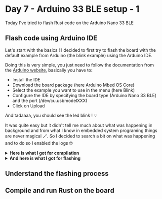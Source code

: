 # Day 7 - Arduino 33 BLE setup - 1

Today I've tried to flash Rust code on the Arduino Nano 33 BLE



## Flash code using Arduino IDE

Let's start with the basics ! I decided to first try to flash the board with the default example from Arduino (the blink example) using the Arduino IDE.

Doing this is very simple, you just need to follow the documentation from the [Arduino website](https://www.arduino.cc/en/Guide/NANO33BLESense), basically you have to:

- Install the IDE
- Download the board package (here Arduino Mbed OS Core)
- Select the example you want to use in the menu (here Blink)
- Configure the IDE by specifying the board type (Arduino Nano 33 BLE) and the port (/dev/cu.usbmodelXXX)
- Click on Upload 

And tadaaaa, you should see the led blink ! 💡



It was quite easy but it didn't tell me much about what was happening in background and from what I know in embedded system programing things are never magical 🪄. So I decided to search a bit on what was happening and to do so I enabled the logs 🤓

<details>
  <summary><b>Here is what I got for compilation</b></summary>
	<p> #### Logs
```/private/var/folders/wj/44g0x4sx2gqfwlndqmf0df700000gn/T/AppTranslocation/FD901E4C-4F00-4F7F-84B7-841F5F8B55FF/d/Arduino.app/Contents/Java/arduino-builder -dump-prefs -logger=machine -hardware /private/var/folders/wj/44g0x4sx2gqfwlndqmf0df700000gn/T/AppTranslocation/FD901E4C-4F00-4F7F-84B7-841F5F8B55FF/d/Arduino.app/Contents/Java/hardware -hardware /Users/sinitame/Library/Arduino15/packages -tools /private/var/folders/wj/44g0x4sx2gqfwlndqmf0df700000gn/T/AppTranslocation/FD901E4C-4F00-4F7F-84B7-841F5F8B55FF/d/Arduino.app/Contents/Java/tools-builder -tools /private/var/folders/wj/44g0x4sx2gqfwlndqmf0df700000gn/T/AppTranslocation/FD901E4C-4F00-4F7F-84B7-841F5F8B55FF/d/Arduino.app/Contents/Java/hardware/tools/avr -tools /Users/sinitame/Library/Arduino15/packages -built-in-libraries /private/var/folders/wj/44g0x4sx2gqfwlndqmf0df700000gn/T/AppTranslocation/FD901E4C-4F00-4F7F-84B7-841F5F8B55FF/d/Arduino.app/Contents/Java/libraries -libraries /Users/sinitame/Documents/Arduino/libraries -fqbn=arduino:mbed_nano:nano33ble -vid-pid=2341_805A -ide-version=10819 -build-path /var/folders/wj/44g0x4sx2gqfwlndqmf0df700000gn/T/arduino_build_882018 -warnings=all -build-cache /var/folders/wj/44g0x4sx2gqfwlndqmf0df700000gn/T/arduino_cache_236445 -prefs=build.warn_data_percentage=75 -prefs=runtime.tools.dfu-util.path=/Users/sinitame/Library/Arduino15/packages/arduino/tools/dfu-util/0.10.0-arduino1 -prefs=runtime.tools.dfu-util-0.10.0-arduino1.path=/Users/sinitame/Library/Arduino15/packages/arduino/tools/dfu-util/0.10.0-arduino1 -prefs=runtime.tools.arm-none-eabi-gcc.path=/Users/sinitame/Library/Arduino15/packages/arduino/tools/arm-none-eabi-gcc/7-2017q4 -prefs=runtime.tools.arm-none-eabi-gcc-7-2017q4.path=/Users/sinitame/Library/Arduino15/packages/arduino/tools/arm-none-eabi-gcc/7-2017q4 -prefs=runtime.tools.openocd.path=/Users/sinitame/Library/Arduino15/packages/arduino/tools/openocd/0.11.0-arduino2 -prefs=runtime.tools.openocd-0.11.0-arduino2.path=/Users/sinitame/Library/Arduino15/packages/arduino/tools/openocd/0.11.0-arduino2 -prefs=runtime.tools.bossac.path=/Users/sinitame/Library/Arduino15/packages/arduino/tools/bossac/1.9.1-arduino2 -prefs=runtime.tools.bossac-1.9.1-arduino2.path=/Users/sinitame/Library/Arduino15/packages/arduino/tools/bossac/1.9.1-arduino2 -prefs=runtime.tools.imgtool.path=/Users/sinitame/Library/Arduino15/packages/arduino/tools/imgtool/1.8.0-arduino -prefs=runtime.tools.imgtool-1.8.0-arduino.path=/Users/sinitame/Library/Arduino15/packages/arduino/tools/imgtool/1.8.0-arduino -prefs=runtime.tools.rp2040tools.path=/Users/sinitame/Library/Arduino15/packages/arduino/tools/rp2040tools/1.0.2 -prefs=runtime.tools.rp2040tools-1.0.2.path=/Users/sinitame/Library/Arduino15/packages/arduino/tools/rp2040tools/1.0.2 -verbose /private/var/folders/wj/44g0x4sx2gqfwlndqmf0df700000gn/T/AppTranslocation/FD901E4C-4F00-4F7F-84B7-841F5F8B55FF/d/Arduino.app/Contents/Java/examples/01.Basics/Blink/Blink.ino
/private/var/folders/wj/44g0x4sx2gqfwlndqmf0df700000gn/T/AppTranslocation/FD901E4C-4F00-4F7F-84B7-841F5F8B55FF/d/Arduino.app/Contents/Java/arduino-builder -compile -logger=machine -hardware /private/var/folders/wj/44g0x4sx2gqfwlndqmf0df700000gn/T/AppTranslocation/FD901E4C-4F00-4F7F-84B7-841F5F8B55FF/d/Arduino.app/Contents/Java/hardware -hardware /Users/sinitame/Library/Arduino15/packages -tools /private/var/folders/wj/44g0x4sx2gqfwlndqmf0df700000gn/T/AppTranslocation/FD901E4C-4F00-4F7F-84B7-841F5F8B55FF/d/Arduino.app/Contents/Java/tools-builder -tools /private/var/folders/wj/44g0x4sx2gqfwlndqmf0df700000gn/T/AppTranslocation/FD901E4C-4F00-4F7F-84B7-841F5F8B55FF/d/Arduino.app/Contents/Java/hardware/tools/avr -tools /Users/sinitame/Library/Arduino15/packages -built-in-libraries /private/var/folders/wj/44g0x4sx2gqfwlndqmf0df700000gn/T/AppTranslocation/FD901E4C-4F00-4F7F-84B7-841F5F8B55FF/d/Arduino.app/Contents/Java/libraries -libraries /Users/sinitame/Documents/Arduino/libraries -fqbn=arduino:mbed_nano:nano33ble -vid-pid=2341_805A -ide-version=10819 -build-path /var/folders/wj/44g0x4sx2gqfwlndqmf0df700000gn/T/arduino_build_882018 -warnings=all -build-cache /var/folders/wj/44g0x4sx2gqfwlndqmf0df700000gn/T/arduino_cache_236445 -prefs=build.warn_data_percentage=75 -prefs=runtime.tools.dfu-util.path=/Users/sinitame/Library/Arduino15/packages/arduino/tools/dfu-util/0.10.0-arduino1 -prefs=runtime.tools.dfu-util-0.10.0-arduino1.path=/Users/sinitame/Library/Arduino15/packages/arduino/tools/dfu-util/0.10.0-arduino1 -prefs=runtime.tools.arm-none-eabi-gcc.path=/Users/sinitame/Library/Arduino15/packages/arduino/tools/arm-none-eabi-gcc/7-2017q4 -prefs=runtime.tools.arm-none-eabi-gcc-7-2017q4.path=/Users/sinitame/Library/Arduino15/packages/arduino/tools/arm-none-eabi-gcc/7-2017q4 -prefs=runtime.tools.openocd.path=/Users/sinitame/Library/Arduino15/packages/arduino/tools/openocd/0.11.0-arduino2 -prefs=runtime.tools.openocd-0.11.0-arduino2.path=/Users/sinitame/Library/Arduino15/packages/arduino/tools/openocd/0.11.0-arduino2 -prefs=runtime.tools.bossac.path=/Users/sinitame/Library/Arduino15/packages/arduino/tools/bossac/1.9.1-arduino2 -prefs=runtime.tools.bossac-1.9.1-arduino2.path=/Users/sinitame/Library/Arduino15/packages/arduino/tools/bossac/1.9.1-arduino2 -prefs=runtime.tools.imgtool.path=/Users/sinitame/Library/Arduino15/packages/arduino/tools/imgtool/1.8.0-arduino -prefs=runtime.tools.imgtool-1.8.0-arduino.path=/Users/sinitame/Library/Arduino15/packages/arduino/tools/imgtool/1.8.0-arduino -prefs=runtime.tools.rp2040tools.path=/Users/sinitame/Library/Arduino15/packages/arduino/tools/rp2040tools/1.0.2 -prefs=runtime.tools.rp2040tools-1.0.2.path=/Users/sinitame/Library/Arduino15/packages/arduino/tools/rp2040tools/1.0.2 -verbose /private/var/folders/wj/44g0x4sx2gqfwlndqmf0df700000gn/T/AppTranslocation/FD901E4C-4F00-4F7F-84B7-841F5F8B55FF/d/Arduino.app/Contents/Java/examples/01.Basics/Blink/Blink.ino
Using board 'nano33ble' from platform in folder: /Users/sinitame/Library/Arduino15/packages/arduino/hardware/mbed_nano/3.0.1
Using core 'arduino' from platform in folder: /Users/sinitame/Library/Arduino15/packages/arduino/hardware/mbed_nano/3.0.1
Detecting libraries used...
/Users/sinitame/Library/Arduino15/packages/arduino/tools/arm-none-eabi-gcc/7-2017q4/bin/arm-none-eabi-g++ -c -w -g3 -nostdlib @/Users/sinitame/Library/Arduino15/packages/arduino/hardware/mbed_nano/3.0.1/variants/ARDUINO_NANO33BLE/defines.txt @/Users/sinitame/Library/Arduino15/packages/arduino/hardware/mbed_nano/3.0.1/variants/ARDUINO_NANO33BLE/cxxflags.txt -DARDUINO_ARCH_NRF52840 -mcpu=cortex-m4 -mfloat-abi=softfp -mfpu=fpv4-sp-d16 -w -x c++ -E -CC -DARDUINO=10819 -DARDUINO_ARDUINO_NANO33BLE -DARDUINO_ARCH_MBED_NANO -DARDUINO_ARCH_MBED -DARDUINO_LIBRARY_DISCOVERY_PHASE=1 -I/Users/sinitame/Library/Arduino15/packages/arduino/hardware/mbed_nano/3.0.1/cores/arduino -I/Users/sinitame/Library/Arduino15/packages/arduino/hardware/mbed_nano/3.0.1/variants/ARDUINO_NANO33BLE -I/Users/sinitame/Library/Arduino15/packages/arduino/hardware/mbed_nano/3.0.1/cores/arduino/api/deprecated -I/Users/sinitame/Library/Arduino15/packages/arduino/hardware/mbed_nano/3.0.1/cores/arduino/api/deprecated-avr-comp -iprefix/Users/sinitame/Library/Arduino15/packages/arduino/hardware/mbed_nano/3.0.1/cores/arduino @/Users/sinitame/Library/Arduino15/packages/arduino/hardware/mbed_nano/3.0.1/variants/ARDUINO_NANO33BLE/includes.txt /var/folders/wj/44g0x4sx2gqfwlndqmf0df700000gn/T/arduino_build_882018/sketch/Blink.ino.cpp -o /dev/null
Generating function prototypes...
/Users/sinitame/Library/Arduino15/packages/arduino/tools/arm-none-eabi-gcc/7-2017q4/bin/arm-none-eabi-g++ -c -w -g3 -nostdlib @/Users/sinitame/Library/Arduino15/packages/arduino/hardware/mbed_nano/3.0.1/variants/ARDUINO_NANO33BLE/defines.txt @/Users/sinitame/Library/Arduino15/packages/arduino/hardware/mbed_nano/3.0.1/variants/ARDUINO_NANO33BLE/cxxflags.txt -DARDUINO_ARCH_NRF52840 -mcpu=cortex-m4 -mfloat-abi=softfp -mfpu=fpv4-sp-d16 -w -x c++ -E -CC -DARDUINO=10819 -DARDUINO_ARDUINO_NANO33BLE -DARDUINO_ARCH_MBED_NANO -DARDUINO_ARCH_MBED -DARDUINO_LIBRARY_DISCOVERY_PHASE=1 -I/Users/sinitame/Library/Arduino15/packages/arduino/hardware/mbed_nano/3.0.1/cores/arduino -I/Users/sinitame/Library/Arduino15/packages/arduino/hardware/mbed_nano/3.0.1/variants/ARDUINO_NANO33BLE -I/Users/sinitame/Library/Arduino15/packages/arduino/hardware/mbed_nano/3.0.1/cores/arduino/api/deprecated -I/Users/sinitame/Library/Arduino15/packages/arduino/hardware/mbed_nano/3.0.1/cores/arduino/api/deprecated-avr-comp -iprefix/Users/sinitame/Library/Arduino15/packages/arduino/hardware/mbed_nano/3.0.1/cores/arduino @/Users/sinitame/Library/Arduino15/packages/arduino/hardware/mbed_nano/3.0.1/variants/ARDUINO_NANO33BLE/includes.txt /var/folders/wj/44g0x4sx2gqfwlndqmf0df700000gn/T/arduino_build_882018/sketch/Blink.ino.cpp -o /var/folders/wj/44g0x4sx2gqfwlndqmf0df700000gn/T/arduino_build_882018/preproc/ctags_target_for_gcc_minus_e.cpp
/private/var/folders/wj/44g0x4sx2gqfwlndqmf0df700000gn/T/AppTranslocation/FD901E4C-4F00-4F7F-84B7-841F5F8B55FF/d/Arduino.app/Contents/Java/tools-builder/ctags/5.8-arduino11/ctags -u --language-force=c++ -f - --c++-kinds=svpf --fields=KSTtzns --line-directives /var/folders/wj/44g0x4sx2gqfwlndqmf0df700000gn/T/arduino_build_882018/preproc/ctags_target_for_gcc_minus_e.cpp
Compilation du croquis...
/Users/sinitame/Library/Arduino15/packages/arduino/tools/arm-none-eabi-gcc/7-2017q4/bin/arm-none-eabi-g++ -c -Wall -Wextra -g3 -nostdlib @/Users/sinitame/Library/Arduino15/packages/arduino/hardware/mbed_nano/3.0.1/variants/ARDUINO_NANO33BLE/defines.txt @/Users/sinitame/Library/Arduino15/packages/arduino/hardware/mbed_nano/3.0.1/variants/ARDUINO_NANO33BLE/cxxflags.txt -DARDUINO_ARCH_NRF52840 -MMD -mcpu=cortex-m4 -mfloat-abi=softfp -mfpu=fpv4-sp-d16 -DARDUINO=10819 -DARDUINO_ARDUINO_NANO33BLE -DARDUINO_ARCH_MBED_NANO -DARDUINO_ARCH_MBED -DARDUINO_LIBRARY_DISCOVERY_PHASE=0 -I/Users/sinitame/Library/Arduino15/packages/arduino/hardware/mbed_nano/3.0.1/cores/arduino -I/Users/sinitame/Library/Arduino15/packages/arduino/hardware/mbed_nano/3.0.1/variants/ARDUINO_NANO33BLE -I/Users/sinitame/Library/Arduino15/packages/arduino/hardware/mbed_nano/3.0.1/cores/arduino/api/deprecated -I/Users/sinitame/Library/Arduino15/packages/arduino/hardware/mbed_nano/3.0.1/cores/arduino/api/deprecated-avr-comp -iprefix/Users/sinitame/Library/Arduino15/packages/arduino/hardware/mbed_nano/3.0.1/cores/arduino @/Users/sinitame/Library/Arduino15/packages/arduino/hardware/mbed_nano/3.0.1/variants/ARDUINO_NANO33BLE/includes.txt /var/folders/wj/44g0x4sx2gqfwlndqmf0df700000gn/T/arduino_build_882018/sketch/Blink.ino.cpp -o /var/folders/wj/44g0x4sx2gqfwlndqmf0df700000gn/T/arduino_build_882018/sketch/Blink.ino.cpp.o
Compiling libraries...
Compiling core...
Utilisation du fichier déjà compilé : /var/folders/wj/44g0x4sx2gqfwlndqmf0df700000gn/T/arduino_build_882018/core/variant.cpp.o
Using precompiled core: /var/folders/wj/44g0x4sx2gqfwlndqmf0df700000gn/T/arduino_cache_236445/core/core_arduino_mbed_nano_nano33ble_a8211ef55d5cb723d9b59e4bc7c22fcb.a
Linking everything together...
/Users/sinitame/Library/Arduino15/packages/arduino/tools/arm-none-eabi-gcc/7-2017q4/bin/arm-none-eabi-g++ -E -P -x c /Users/sinitame/Library/Arduino15/packages/arduino/hardware/mbed_nano/3.0.1/variants/ARDUINO_NANO33BLE/linker_script.ld -o /var/folders/wj/44g0x4sx2gqfwlndqmf0df700000gn/T/arduino_build_882018/linker_script.ld
/Users/sinitame/Library/Arduino15/packages/arduino/tools/arm-none-eabi-gcc/7-2017q4/bin/arm-none-eabi-g++ -L/var/folders/wj/44g0x4sx2gqfwlndqmf0df700000gn/T/arduino_build_882018 -Wl,--gc-sections -Wall -Wextra -Wl,--as-needed @/Users/sinitame/Library/Arduino15/packages/arduino/hardware/mbed_nano/3.0.1/variants/ARDUINO_NANO33BLE/ldflags.txt -T/var/folders/wj/44g0x4sx2gqfwlndqmf0df700000gn/T/arduino_build_882018/linker_script.ld -Wl,-Map,/var/folders/wj/44g0x4sx2gqfwlndqmf0df700000gn/T/arduino_build_882018/Blink.ino.map --specs=nosys.specs -o /var/folders/wj/44g0x4sx2gqfwlndqmf0df700000gn/T/arduino_build_882018/Blink.ino.elf /var/folders/wj/44g0x4sx2gqfwlndqmf0df700000gn/T/arduino_build_882018/sketch/Blink.ino.cpp.o /var/folders/wj/44g0x4sx2gqfwlndqmf0df700000gn/T/arduino_build_882018/core/variant.cpp.o -Wl,--whole-archive /var/folders/wj/44g0x4sx2gqfwlndqmf0df700000gn/T/arduino_build_882018/../arduino_cache_236445/core/core_arduino_mbed_nano_nano33ble_a8211ef55d5cb723d9b59e4bc7c22fcb.a /Users/sinitame/Library/Arduino15/packages/arduino/hardware/mbed_nano/3.0.1/variants/ARDUINO_NANO33BLE/libs/libmbed.a /Users/sinitame/Library/Arduino15/packages/arduino/hardware/mbed_nano/3.0.1/variants/ARDUINO_NANO33BLE/libs/libcc_310_core.a /Users/sinitame/Library/Arduino15/packages/arduino/hardware/mbed_nano/3.0.1/variants/ARDUINO_NANO33BLE/libs/libcc_310_ext.a /Users/sinitame/Library/Arduino15/packages/arduino/hardware/mbed_nano/3.0.1/variants/ARDUINO_NANO33BLE/libs/libcc_310_trng.a -Wl,--no-whole-archive -Wl,--start-group -lstdc++ -lsupc++ -lm -lc -lgcc -lnosys -Wl,--end-group
/Users/sinitame/Library/Arduino15/packages/arduino/tools/arm-none-eabi-gcc/7-2017q4/bin/arm-none-eabi-objcopy -O binary /var/folders/wj/44g0x4sx2gqfwlndqmf0df700000gn/T/arduino_build_882018/Blink.ino.elf /var/folders/wj/44g0x4sx2gqfwlndqmf0df700000gn/T/arduino_build_882018/Blink.ino.bin
/Users/sinitame/Library/Arduino15/packages/arduino/tools/arm-none-eabi-gcc/7-2017q4/bin/arm-none-eabi-objcopy -O ihex -R .eeprom /var/folders/wj/44g0x4sx2gqfwlndqmf0df700000gn/T/arduino_build_882018/Blink.ino.elf /var/folders/wj/44g0x4sx2gqfwlndqmf0df700000gn/T/arduino_build_882018/Blink.ino.hex
/Users/sinitame/Library/Arduino15/packages/arduino/tools/imgtool/1.8.0-arduino/imgtool exit
    ```
  </p>
</details>

<details>
  <summary><b> And here is what I got for flashing </b></summary>
  <p>
    ```
    Uploading using selected port: /dev/cu.usbmodem1441301
    /Users/sinitame/Library/Arduino15/packages/arduino/tools/bossac/1.9.1-arduino2/bossac -d --port=cu.usbmodem1441301 -U -i -e -w /var/folders/wj/44g0x4sx2gqfwlndqmf0df700000gn/T/arduino_build_882018/Blink.ino.bin -R
    ```
  </p>
</details>



## Understand the flashing process



## Compile and run Rust on the board

